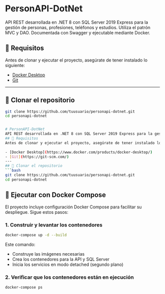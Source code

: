 # PersonAPI-DotNet

API REST desarrollada en .NET 8 con SQL Server 2019 Express para la gestión de personas, profesiones, teléfonos y estudios. Utiliza el patrón MVC y DAO. Documentada con Swagger y ejecutable mediante Docker.

## 🚀 Requisitos

Antes de clonar y ejecutar el proyecto, asegúrate de tener instalado lo siguiente:
  
- [Docker Desktop](https://www.docker.com/products/docker-desktop/)  
- [Git](https://git-scm.com/)  

---

## 🧾 Clonar el repositorio

```bash
git clone https://github.com/tuusuario/personapi-dotnet.git
cd personapi-dotnet


# PersonAPI-DotNet
API REST desarrollada en .NET 8 con SQL Server 2019 Express para la gestión de personas, profesiones, teléfonos y estudios. Utiliza el patrón MVC y DAO. Documentada con Swagger y ejecutable mediante Docker.
## 🚀 Requisitos
Antes de clonar y ejecutar el proyecto, asegúrate de tener instalado lo siguiente:
  
- [Docker Desktop](https://www.docker.com/products/docker-desktop/)  
- [Git](https://git-scm.com/)  
---
## 🧾 Clonar el repositorio
```bash
git clone https://github.com/tuusuario/personapi-dotnet.git
cd personapi-dotnet
```

## 🐳 Ejecutar con Docker Compose
El proyecto incluye configuración Docker Compose para facilitar su despliegue. Sigue estos pasos:

### 1. Construir y levantar los contenedores
```bash
docker-compose up -d --build
```

Este comando:
- Construye las imágenes necesarias
- Crea los contenedores para la API y SQL Server
- Inicia los servicios en modo detached (segundo plano)

### 2. Verificar que los contenedores están en ejecución
```bash
docker-compose ps
```
